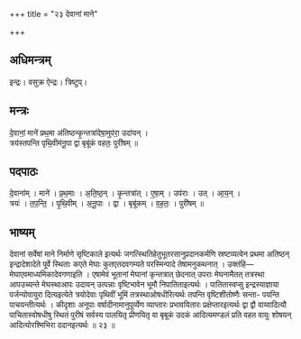 +++
title = "२३ देवानां माने"

+++
## अधिमन्त्रम्
इन्द्रः। वसुक्र ऐन्द्रः। त्रिष्टुप्।

## मन्त्रः
दे॒वानां॒ माने॑ प्रथ॒मा अ॑तिष्ठन्कृ॒न्तत्रा॑देषा॒मुप॑रा॒ उदा॑यन् ।  
त्रय॑स्तपन्ति पृथि॒वीम॑नू॒पा द्वा बृबू॑कं वहतः॒ पुरी॑षम् ॥

## पदपाठः
दे॒वाना॑म् । माने॑ । प्र॒थ॒माः । अ॒ति॒ष्ठ॒न् । कृ॒न्तत्रा॑त् । ए॒षा॒म् । उप॑राः । उत् । आ॒य॒न् ।  
त्रयः॑ । त॒प॒न्ति॒ । पृ॒थि॒वीम् । अ॒नू॒पाः । द्वा । बृबू॑कम् । व॒ह॒तः॒ । पुरी॑षम् ॥

## भाष्यम्
देवानां सर्वेषां माने निर्माणे सृष्टिकाले इत्यर्थः जगत्स्थितिहेतुभूतरसानुप्रदानकर्मणि स्रष्टव्यत्वेन प्रथमा अतिष्ठन् इन्द्रादेशादेते पूर्वे स्थिताः कएते मेघाः कुतएतदवगम्यते परस्मिन्पादे तेषामनुकथनात् । उक्तंहि—मेघाएवमाध्यमिकादेवगणाइति । एषामेवं भूतानां मेघानां कृन्तत्रात् छेदनात् उपराः मेघनामैतत् तत्रस्था आपउच्यन्ते मेघस्थाआपः उदायन् उत्पन्नाः वृष्टिभावेन भूमौ निपातिताइत्यर्थः । पातितास्वप्सु इन्द्रस्याज्ञाया पर्जन्योवायुरा दित्यइत्येते त्रयोदेवाः पृथिवीं भूमिं तत्रस्थाओषधीरित्यर्थः तपन्ति वृष्टिशीतोष्णैः सन्ता- पयन्ति पाचयन्तीत्यर्थः । कीदृशाः अनूपाः वर्षादीनामानुपूर्व्येण व्याप्तारः प्रभावयितारः प्रक्षेप्तारइत्यर्थः द्वा द्वौ वाय्वादित्यौ पाचितास्वोषधीषु स्थितं पुरीषं सर्वस्य पालयितृ प्रीणयितृ वा बृबूकं उदकं आदित्यमण्डलं प्रति वहत वायुः शोषयन् आदित्योरश्मिभिरा ददानइत्यर्थः ॥ २३ ॥